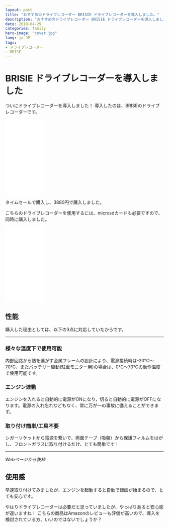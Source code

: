 ```yaml
---
layout: post
title: "おすすめのドライブレコーダー BRISIE ドライブレコーダーを導入しました。"
description: "おすすめのドライブレコーダー BRISIE ドライブレコーダーを導入しました"
date: 2018-04-29
categories: family
hero-image: "cover.jpg"
lang: ja_JP
tags:
- ドライブレコーダー
- BRISE
---
```


# BRISIE ドライブレコーダーを導入しました

ついにドライブレコーダーを導入しました！
導入したのは、BRISEのドライブレコーダーです。

<iframe style="width:120px;height:240px;" marginwidth="0" marginheight="0" scrolling="no" frameborder="0" src="//rcm-fe.amazon-adsystem.com/e/cm?lt1=_blank&bc1=000000&IS2=1&bg1=FFFFFF&fc1=000000&lc1=0000FF&t=maasaamiichii-22&o=9&p=8&l=as4&m=amazon&f=ifr&ref=as_ss_li_til&asins=B07B45ZGDK&linkId=6666d95b1db28dd341d9ea79467dbc13"></iframe>

タイムセールで購入し、3880円で購入しました。

こちらのドライブレコーダーを使用するには、microsdカードも必要ですので、同時に購入しました。

<iframe style="width:120px;height:240px;" marginwidth="0" marginheight="0" scrolling="no" frameborder="0" src="//rcm-fe.amazon-adsystem.com/e/cm?lt1=_blank&bc1=000000&IS2=1&bg1=FFFFFF&fc1=000000&lc1=0000FF&t=maasaamiichii-22&o=9&p=8&l=as4&m=amazon&f=ifr&ref=as_ss_li_til&asins=B06XSV23T1&linkId=9a0289bdd67272eb6df3c53c4dbca84e"></iframe>


## 性能

購入した理由としては、以下の3点に対応していたからです。

---

### 様々な温度下で使用可能
内部回路から熱を逃がす金属フレームの設計により、電源接続時は-20℃～70℃、またバッテリー駆動(駐車モニター用)の場合は、0℃～70℃の動作温度で使用可能です。

### エンジン連動
エンジンを入れると自動的に電源がONになり，切ると自動的に電源がOFFになります。電源の入れ忘れなどもなく、常に万が一の事故に備えることができます。

### 取り付け簡単/工具不要
シガーソケットから電源を繋いで、両面テープ（吸盤）から保護フィルムをはがし、フロントガラスに取り付けるだけ、とても簡単です！

---

*Webページから抜粋*

## 使用感

早速取り付けてみましたが、エンジンを起動すると自動で録画が始まるので、とても安心です。

やはりドライブレコーダーは必要だと思っていましたが、やっぱりあると安心感が違いますね！
こちらの商品はAmazonのレビューも評価が高いので、導入を検討されている方、いいのではないでしょうか？

